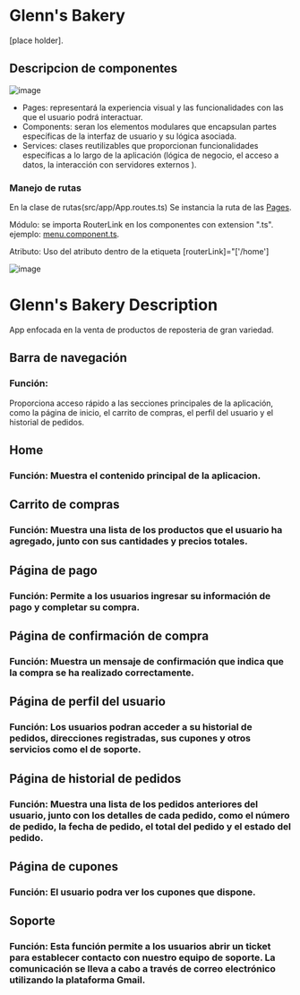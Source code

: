 # Glenn's Bakery

[place holder].

## Descripcion de componentes
![image](https://github.com/PixelForgeUTP/Glenns-Bakery/assets/93150198/0cc64894-37da-4e15-b6b1-1277e9f3526c)
- Pages:  representará la experiencia visual y las funcionalidades con las que el usuario podrá interactuar.
- Components: seran los elementos modulares que encapsulan partes específicas de la interfaz de usuario y su lógica asociada. 
- Services: clases reutilizables que proporcionan funcionalidades específicas a lo largo de la aplicación (lógica de negocio, el acceso a datos, la interacción con servidores externos ).

### Manejo de rutas
En la clase de rutas(src/app/App.routes.ts) Se instancia la ruta de las [Pages](https://github.com/PixelForgeUTP/Glenns-Bakery/blob/main/src/app/app.routes.ts).

Módulo: se importa RouterLink en los componentes con extension ".ts".
ejemplo: [menu.component.ts](https://github.com/PixelForgeUTP/Glenns-Bakery/blob/main/src/app/components/menu/menu.component.ts).

Atributo: Uso del atributo dentro de la etiqueta [routerLink]="['/home']

![image](https://github.com/PixelForgeUTP/Glenns-Bakery/assets/93150198/337b8236-4cd0-470d-b1c3-18e09295e51d)

# Glenn's Bakery Description
App enfocada en la venta de productos de reposteria de gran variedad.
## Barra de navegación
### Función:
Proporciona acceso rápido a las secciones principales de la aplicación, como la página de inicio, el carrito de compras, el perfil del usuario y el historial de pedidos.
## Home
### Función: Muestra el contenido principal de la aplicacion.
## Carrito de compras
### Función: Muestra una lista de los productos que el usuario ha agregado, junto con sus cantidades y precios totales.
## Página de pago
### Función: Permite a los usuarios ingresar su información de pago y completar su compra.
## Página de confirmación de compra
### Función: Muestra un mensaje de confirmación que indica que la compra se ha realizado correctamente. 
## Página de perfil del usuario
### Función: Los usuarios podran acceder a su historial de pedidos, direcciones registradas, sus cupones y otros servicios como el de soporte.
## Página de historial de pedidos
### Función: Muestra una lista de los pedidos anteriores del usuario, junto con los detalles de cada pedido, como el número de pedido, la fecha de pedido, el total del pedido y el estado del pedido.
## Página de cupones
### Función: El usuario podra ver los cupones que dispone.
## Soporte
### Función: Esta función permite a los usuarios abrir un ticket para establecer contacto con nuestro equipo de soporte. La comunicación se lleva a cabo a través de correo electrónico utilizando la plataforma Gmail.
